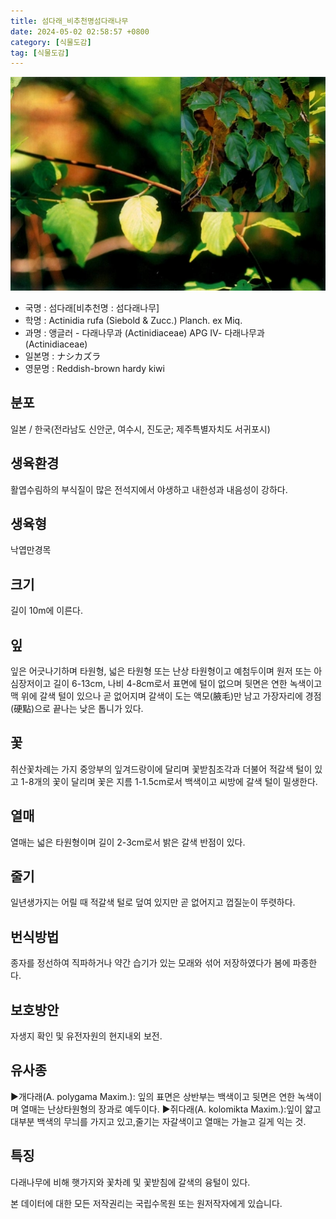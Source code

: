 ```yaml
---
title: 섬다래_비추천명섬다래나무
date: 2024-05-02 02:58:57 +0800
category: [식물도감]
tag: [식물도감]
---
```




![섬다래[비추천명 : 섬다래나무]](/assets/img/fileUpload/plants/basic/Actinidiaceae/Actinidia/8862/3_th2.JPG)
- 국명 : 섬다래[비추천명 : 섬다래나무]
- 학명 : Actinidia rufa (Siebold & Zucc.) Planch. ex Miq.
- 과명 : 앵글러 - 다래나무과 (Actinidiaceae) APG Ⅳ- 다래나무과 (Actinidiaceae)
- 일본명 : ナシカズラ
- 영문명 : Reddish-brown hardy kiwi


## 분포
일본 / 한국(전라남도 신안군, 여수시, 진도군; 제주특별자치도 서귀포시) 
## 생육환경
활엽수림하의 부식질이 많은 전석지에서 야생하고 내한성과 내음성이 강하다.
## 생육형
낙엽만경목
## 크기
길이 10m에 이른다.
## 잎
잎은 어긋나기하며 타원형, 넓은 타원형 또는 난상 타원형이고 예첨두이며 원저 또는 아심장저이고 길이 6-13cm, 나비 4-8cm로서 표면에 털이 없으며 뒷면은 연한 녹색이고 맥 위에 갈색 털이 있으나 곧 없어지며 갈색이 도는 액모(腋毛)만 남고 가장자리에 경점(硬點)으로 끝나는 낮은 톱니가 있다.
## 꽃
취산꽃차례는 가지 중앙부의 잎겨드랑이에 달리며 꽃받침조각과 더불어 적갈색 털이 있고 1-8개의 꽃이 달리며 꽃은 지름 1-1.5cm로서 백색이고 씨방에 갈색 털이 밀생한다.
## 열매
열매는 넓은 타원형이며 길이 2-3cm로서 밝은 갈색 반점이 있다.
## 줄기
일년생가지는 어릴 때 적갈색 털로 덮여 있지만 곧 없어지고 껍질눈이 뚜렷하다.
## 번식방법
종자를 정선하여 직파하거나 약간 습기가 있는 모래와 섞어 저장하였다가 봄에 파종한다.
## 보호방안
자생지 확인 및 유전자원의 현지내외 보전.
## 유사종
▶개다래(A. polygama Maxim.): 잎의 표면은 상반부는 백색이고 뒷면은 연한 녹색이며 열매는 난상타원형의 장과로 예두이다.
▶쥐다래(A. kolomikta Maxim.):잎이 얇고 대부분 백색의 무늬를 가지고 있고,줄기는 자갈색이고 열매는 가늘고 길게 익는 것.
## 특징
다래나무에 비해 햇가지와 꽃차례 및 꽃받침에 갈색의 융털이 있다.






본 데이터에 대한 모든 저작권리는 국립수목원 또는 원저작자에게 있습니다.
